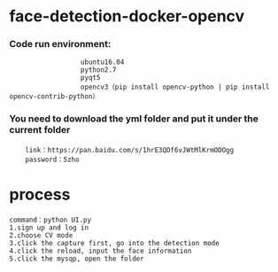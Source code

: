 # face-detection-docker-opencv
### Code run environment:
                      ubuntu16.04
                      python2.7 
                      pyqt5
                      opencv3（pip install opencv-python | pip install opencv-contrib-python）
### You need to download the yml folder and put it under the current folder
        link：https://pan.baidu.com/s/1hrE3QDf6vJWtMlKrmODOgg 
        password：5zho 

# process
    command：python UI.py
    1.sign up and log in
    2.choose CV mode
    3.click the capture first, go into the detection mode
    4.click the reload, input the face information
    5.click the mysqp, open the folder
    


